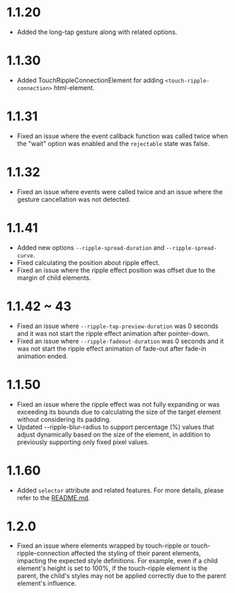 # 1.1.20
- Added the long-tap gesture along with related options.

# 1.1.30
- Added TouchRippleConnectionElement for adding `<touch-ripple-connection>` html-element.

# 1.1.31
- Fixed an issue where the event callback function was called twice when the "wait" option was enabled and the `rejectable` state was false.

# 1.1.32
- Fixed an issue where events were called twice and an issue where the gesture cancellation was not detected.

# 1.1.41
- Added new options `--ripple-spread-duration` and `--ripple-spread-curve`.
- Fixed calculating the position about ripple effect.
- Fixed an issue where the ripple effect position was offset due to the margin of child elements.

# 1.1.42 ~ 43
- Fixed an issue where `--ripple-tap-preview-duration` was 0 seconds and it was not start the ripple effect animation after pointer-down.
- Fixed an issue where `--ripple-fadeout-duration` was 0 seconds and it was not start the ripple effect animation of fade-out after fade-in animation ended.

# 1.1.50
- Fixed an issue where the ripple effect was not fully expanding or was exceeding its bounds due to calculating the size of the target element without considering its padding.
- Updated --ripple-blur-radius to support percentage (%) values that adjust dynamically based on the size of the element, in addition to previously supporting only fixed pixel values.

# 1.1.60
- Added `selector` attribute and related features. For more details, please refer to the [README.md](README.md#how-to-register-an-event-at-the-parent-level-and-apply-a-ripple-effect-to-a-specific-child-element).

# 1.2.0
- Fixed an issue where elements wrapped by touch-ripple or touch-ripple-connection affected the styling of their parent elements, impacting the expected style definitions. For example, even if a child element's height is set to 100%, if the touch-ripple element is the parent, the child's styles may not be applied correctly due to the parent element's influence.